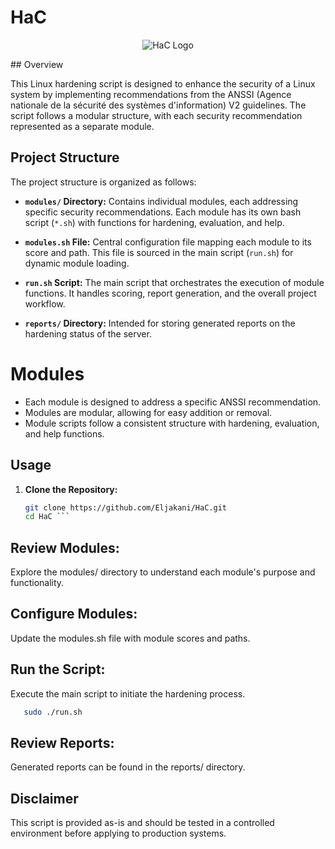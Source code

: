 # HaC
<p align="center">
  <img src="https://hac.surge.sh/HaC.png" alt="HaC Logo"/>
</p>
## Overview

This Linux hardening script is designed to enhance the security of a Linux system by implementing recommendations from the ANSSI (Agence nationale de la sécurité des systèmes d'information) V2 guidelines. The script follows a modular structure, with each security recommendation represented as a separate module.

## Project Structure

The project structure is organized as follows:

- **`modules/` Directory:** Contains individual modules, each addressing specific security recommendations. Each module has its own bash script (`*.sh`) with functions for hardening, evaluation, and help.

- **`modules.sh` File:** Central configuration file mapping each module to its score and path. This file is sourced in the main script (`run.sh`) for dynamic module loading.

- **`run.sh` Script:** The main script that orchestrates the execution of module functions. It handles scoring, report generation, and the overall project workflow.

- **`reports/` Directory:** Intended for storing generated reports on the hardening status of the server.

# Modules

 - Each module is designed to address a specific ANSSI recommendation.
 - Modules are modular, allowing for easy addition or removal.
 - Module scripts follow a consistent structure with hardening, evaluation, and help functions.

## Usage

1. **Clone the Repository:**
   ```bash
   git clone https://github.com/Eljakani/HaC.git
   cd HaC ```

## Review Modules:

Explore the modules/ directory to understand each module's purpose and functionality.

## Configure Modules:

Update the modules.sh file with module scores and paths.

## Run the Script:

Execute the main script to initiate the hardening process.
```bash
   sudo ./run.sh
```
## Review Reports:

Generated reports can be found in the reports/ directory.

## Disclaimer

This script is provided as-is and should be tested in a controlled environment before applying to production systems.

